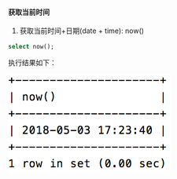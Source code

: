 #### 获取当前时间

1. 获取当前时间+日期(date + time): now()

```sql
select now();
```

执行结果如下：

![](images/img-db1.png)